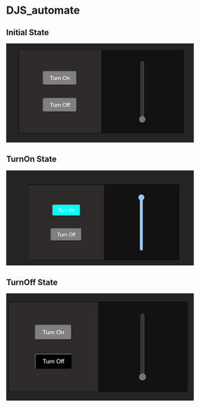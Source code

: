 # DJS_automate

## Initial State
![Photo](./photos/InitialState.png)

## TurnOn State
![Photo](./photos/TurnOn.png)

## TurnOff State
![Photo](./photos/TurnOff.png)